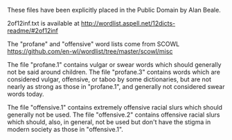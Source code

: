 These files have been explicitly placed in the Public Domain by Alan Beale.

2of12inf.txt is available at http://wordlist.aspell.net/12dicts-readme/#2of12inf

The "profane" and "offensive" word lists come from SCOWL
https://github.com/en-wl/wordlist/tree/master/scowl/misc

The file "profane.1" contains vulgar or swear words which should
generally not be said around children.  The file "profane.3" contains
words which are considered vulgar, offensive, or taboo by some
dictionaries, but are not nearly as strong as those in "profane.1",
and generally not considered swear words today.

The file "offensive.1" contains extremely offensive racial slurs which
should generally not be used.  The file "offensive.2" contains
offensive racial slurs which should, also, in general, not be used but
don't have the stigma in modern society as those in "offensive.1".
